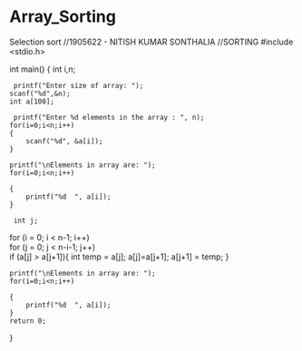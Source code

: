 # Array_Sorting
Selection sort
//1905622 - NITISH KUMAR SONTHALIA
//SORTING
#include <stdio.h>

int main()
{
    int i,n;  
 
     printf("Enter size of array: ");
    scanf("%d",&n);
    int a[100];
 
     printf("Enter %d elements in the array : ", n);
    for(i=0;i<n;i++)
    {
        scanf("%d", &a[i]);
    }
 
    printf("\nElements in array are: ");
    for(i=0;i<n;i++)
 
    {
        printf("%d  ", a[i]);
    }
    
     int j; 
   for (i = 0; i < n-1; i++)          
       for (j = 0; j < n-i-1; j++)  
           if (a[j] > a[j+1]){
            int temp = a[j]; 
            a[j]=a[j+1]; 
            a[j+1] = temp; 
           } 

    printf("\nElements in array are: ");
    for(i=0;i<n;i++)
 
    {
        printf("%d  ", a[i]);
    } 
    return 0;
}
